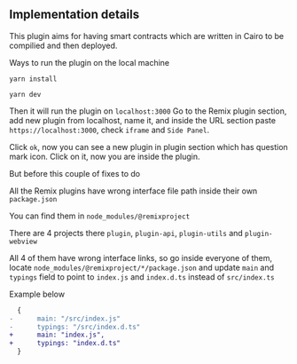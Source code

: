 ## Implementation details

This plugin aims for having smart contracts which are written in Cairo to be compilied and then deployed.

Ways to run the plugin on the local machine

`yarn install`

`yarn dev`

Then it will run the plugin on `localhost:3000`
Go to the Remix plugin section, add new plugin from localhost, name it, and inside the URL section paste `https://localhost:3000`, check `iframe` and `Side Panel`. 

Click `ok`, now you can see a new plugin in plugin section which has question mark icon. Click on it, now you are inside the plugin.

But before this couple of fixes to do

All the Remix plugins have wrong interface file path inside their own `package.json`

You can find them in `node_modules/@remixproject`

There are 4 projects there `plugin`, `plugin-api`, `plugin-utils` and `plugin-webview`

All 4 of them have wrong interface links, so go inside everyone of them, locate `node_modules/@remixproject/*/package.json` and update  `main` and `typings` field to point to `index.js` and `index.d.ts` instead of `src/index.ts`

Example below

```diff
  {
-      main: "/src/index.js"
-      typings: "/src/index.d.ts"
+      main: "index.js",
+      typings: "index.d.ts"
  }
```